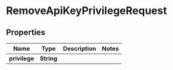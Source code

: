 
# RemoveApiKeyPrivilegeRequest

## Properties
Name | Type | Description | Notes
------------ | ------------- | ------------- | -------------
**privilege** | **String** |  | 



